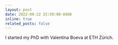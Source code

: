 ```yaml
---
layout: post
date: 2022-09-22 15:59:00-0400
inline: true
related_posts: false
---
```


I started my PhD with Valentina Boeva at ETH Zürich.
